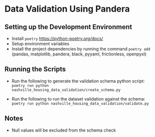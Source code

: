 # Data Validation Using Pandera

## Setting up the Development Environment
* Install `poetry` https://python-poetry.org/docs/
* Setup environment variables
* Install the project dependencies by running the command `poetry add`
(pandas, matplotlib, pandera, black, pyyaml, frictionless, openpyxl)

## Running the Scripts
* Run the following to generate the validation schema python script:
`poetry run python nashville_housing_data_validation/create_schema.py`

* Run the following to run the dataset validation against the schema:
`poetry run python nashville_housing_data_validation/validate.py`

## Notes
* Null values will be excluded from the schema check
